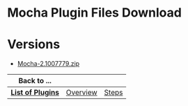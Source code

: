 
Mocha Plugin Files Download
===========================

# Versions

- [Mocha-2.1007779.zip](https://raw.githubusercontent.com/UrbanCode/IBM-UCB-PLUGINS/main/files/Mocha/Mocha-2.1007779.zip)

|Back to ...|||
| :---: | :---: | :---: |
|[**List of Plugins**](../../index.md)|[Overview](./overview.md)|[Steps](./steps.md)|

